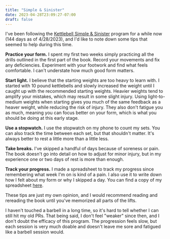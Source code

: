 ```yaml
---
title: "Simple & Sinister"
date: 2023-04-28T23:09:27-07:00
draft: false
---
```


I've been following the [Kettlebell Simple & Sinister](https://www.strongfirst.com/shop/books/simple-sinister-book/) program for a while now (144 days as of 4/28/2023), and I'd like to note down some tips that seemed to help during this time.

**Practice your form.** I spent my first two weeks simply practicing all the drills outlined in the first part of the book. Record your movements and fix any deficiencies. Experiment with your footwork and find what feels comfortable. I can't understate how much good form matters.

**Start light.** I believe that the starting weights are too heavy to learn with. I started with 10 pound kettlebells and slowly increased the weight until I caught up with the recommended starting weights. Heavier weights tend to amplify your mistakes, which may result in some slight injury. Using light-to-medium weights when starting gives you much of the same feedback as a heaver weight, while reducing the risk of injury. They also don't fatigue you as much, meaning you can focus better on your form, which is what you should be doing at this early stage.

**Use a stopwatch.** I use the stopwatch on my phone to count my sets. You can also track the time between each set, but that shouldn't matter. It's always better to rest a little more than a little less.

**Take breaks.** I've skipped a handful of days because of soreness or pain. The book doesn't go into detail on how to adjust for minor injury, but in my experience one or two days of rest is more than enough.

**Track your progress.** I made a spreadsheet to track my progress since remembering what week I'm on is kind of a pain. I also use it to write down how I felt about my form or why I skipped a day. You can find a copy of my spreadsheet [here](https://docs.google.com/spreadsheets/d/1CbuD7J3VQvjA-7cUVXAxQ0fHzEh0nQ7Zrw8sTFymfzs/edit?usp=sharing).

These tips are just my own opinion, and I would recommend reading and rereading the book until you've memorized all parts of the lifts.

I haven't touched a barbell in a long time, so it's hard to tell whether I can still hit my old PRs. That being said, I don't feel "weaker" since then, and I don't doubt the efficacy of this program. The progression feels slow, but each session is very much doable and doesn't leave me sore and fatigued like a barbell session would.
